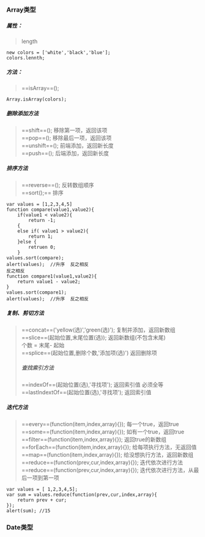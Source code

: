 ###  Array类型
##### 属性：
>length  

```
new colors = ['white','black','blue'];
colors.lennth;

```
##### 方法：
> ==isArray==();

```
Array.isArray(colors);
```
##### 删除添加方法
> ==shift==(); 移除第一项，返回该项  
> ==pop==(); 移除最后一项，返回该项  
> ==unshift==(); 前端添加，返回新长度  
> ==push==(); 后端添加，返回新长度  
##### 排序方法
> ==reverse==(); 反转数组顺序  
> ==sort();==  排序

```
var values = [1,2,3,4,5]
function compare(value1,value2){
    if(value1 < value2){  
        return -1;  
    {  
    else if( value1 > value2){  
        return 1;  
    }else {  
        retruen 0; 
    }
values.sort(compare);
alert(values);  //升序  反之相反
反之相反
function compare1(value1,value2){
    return value1 - value2;
}
values.sort(compare1);
alert(values);  //升序  反之相反

```
##### 复制、剪切方法
> ==concat==('yellow(选)','green(选)'); 复制并添加，返回新数组  
> ==slice==(起始位置,末尾位置(选)); 返回新数组(不包含末尾)  
> 个数 = 末尾- 起始  
> ==splice==(起始位置,删除个数,'添加项(选)') 返回删除项  
> ##### 查找索引方法  
> ==indexOf==(起始位置(选),'寻找项'); 返回索引值  必须全等  
> ==lastIndextOf==(起始位置(选),'寻找项'); 返回索引值  
##### 迭代方法
> ==every==(function(item,index,array){}); 每一个true，返回true  
> ==some==(function(item,index,array){}); 如有一个true，返回true   
> ==filter==(function(item,index,array){}); 返回true的新数组  
> ==forEach==(function(item,index,array){}); 给每项执行方法，无返回值  
> ==map==(function(item,index,array){}); 给没想执行方法，返回新数组  
> ==reduce==(function(prev,cur,index,array){});  迭代依次进行方法  
> ==reduce==(function(prev,cur,index,array){});  迭代依次进行方法，从最后一项到第一项

```
var values = [ 1,2,3,4,5];
var sum = values.reduce(function(prev,cur,index,array){
    return prev + cur;
});
alert(sum); //15
```
### Date类型